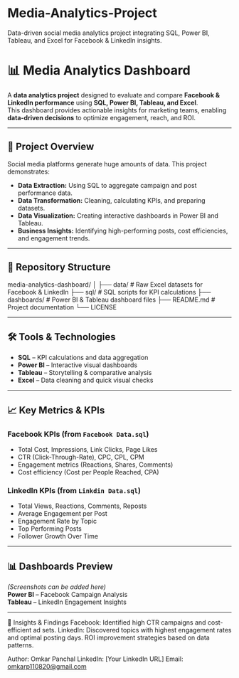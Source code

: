# Media-Analytics-Project
Data-driven social media analytics project integrating SQL, Power BI, Tableau, and Excel for Facebook &amp; LinkedIn insights.

# 📊 Media Analytics Dashboard

A **data analytics project** designed to evaluate and compare **Facebook & LinkedIn performance** using **SQL, Power BI, Tableau, and Excel**.  
This dashboard provides actionable insights for marketing teams, enabling **data-driven decisions** to optimize engagement, reach, and ROI.

---

## 🚀 Project Overview
Social media platforms generate huge amounts of data. This project demonstrates:
- **Data Extraction:** Using SQL to aggregate campaign and post performance data.
- **Data Transformation:** Cleaning, calculating KPIs, and preparing datasets.
- **Data Visualization:** Creating interactive dashboards in Power BI and Tableau.
- **Business Insights:** Identifying high-performing posts, cost efficiencies, and engagement trends.

---

## 📂 Repository Structure

media-analytics-dashboard/
│
├── data/ # Raw Excel datasets for Facebook & LinkedIn
├── sql/ # SQL scripts for KPI calculations
├── dashboards/ # Power BI & Tableau dashboard files
├── README.md # Project documentation
└── LICENSE

---

## 🛠 Tools & Technologies
- **SQL** – KPI calculations and data aggregation  
- **Power BI** – Interactive visual dashboards  
- **Tableau** – Storytelling & comparative analysis  
- **Excel** – Data cleaning and quick visual checks  

---

## 📈 Key Metrics & KPIs

### **Facebook KPIs** (from `Facebook Data.sql`)
- Total Cost, Impressions, Link Clicks, Page Likes
- CTR (Click-Through-Rate), CPC, CPL, CPM
- Engagement metrics (Reactions, Shares, Comments)
- Cost efficiency (Cost per People Reached, CPA)

### **LinkedIn KPIs** (from `Linkdin Data.sql`)
- Total Views, Reactions, Comments, Reposts
- Average Engagement per Post
- Engagement Rate by Topic
- Top Performing Posts
- Follower Growth Over Time

---

## 📊 Dashboards Preview
*(Screenshots can be added here)*  
**Power BI** – Facebook Campaign Analysis  
**Tableau** – LinkedIn Engagement Insights  

---
📌 Insights & Findings
Facebook: Identified high CTR campaigns and cost-efficient ad sets.
LinkedIn: Discovered topics with highest engagement rates and optimal posting days.
ROI improvement strategies based on data patterns.

Author: Omkar Panchal
LinkedIn: [Your LinkedIn URL]
Email: omkarp110820@gmail.com


